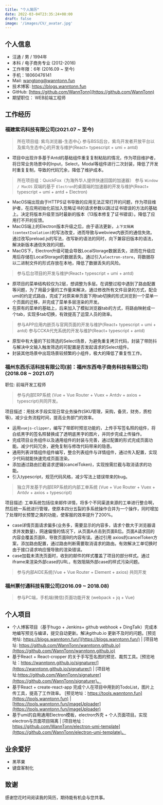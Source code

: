 ```yaml
---
title: "个人简历"
date: 2022-03-04T23:35:24+08:00
draft: false
image: '/images/CV/_avatar.jpg'
---
```


<!--more-->
## 个人信息
- 汪通 / 男 / 1994年
- 本科 / 电子商务专业 (2012-2016)
- 工作年限：6年 (2016.09 ~ 至今)
- 手机：18060476141
- Mail: wangtong@wanntonn.fun
- 技术博客: [https://blogs.wanntonn.fun ](https://blogs.wanntonn.fun)
- GitHub: [https://github.com/WannTonn](https://github.com/WannTonn)
- 期望职位： WEB前端工程师
## 工作经历
### 福建紫讯科技有限公司(2021.07 ~ 至今)
> 所在项目组:  紫鸟浏览器-生态中心
> 参与BSS后台，紫鸟开发者开放平台以及紫鸟生态中心的开发与维护(React+ typescript + umi + antd)
- 项目中出现许多基于Antd的基础组件重复复制粘贴的情况，作为项目维护者，将日常业务场景中的Input，Select，Modal等组件进行二次封装，降低了开发时重复复制，导致的代码冗余，降低了维护成本。

> 所在项目组：QuickFox（为海外华人提供快速回国的加速器）
> 参与 `Window / MacOS` 双端的基于 `Electron`的桌面端的加速器的开发与维护(React+ typescript + umi + antd + Electron)
 - MacOS端出现由于HTTPS证书导致的应用无法正常打开的问题，作为项目维护者，在应用初始化前加入忽略证书的请求参数以跳过证书错误的方法的基础上。决定将版本升级至当时最新的版本（13版本修复了证书错误）。降低了应用打不开的反馈。
 - MacOS端上的Electron版本升级之后，由于语法更新，`上下文隔离(contextIsolation)`的写法改变，进而导致与webview内嵌页的通信失效。通过改写preload.js的写法，改写新的语法的同时，向下兼容旧版本的语法，解决新版本通信失效的问题。
 - MacOS下，Electron升级可能会导致LocalStorage数据丢失，进而在升级应用后存储在LocalStorage的数据丢失。通过引入`electron-store`，将数据存以二进制文件的形式存放在本地，降低了数据丢失的风险。
> 参与后台项目的开发与维护(React+ typescript + umi + antd)
 - 原项目的菜单结构较仅为2层，想调整为多层。在调整过程中遇到了路由配置等问题，为了用最少量的工作量来解决，通过修改所有文件目录的方式，配合umi的约定式路由，完成了对原来单页面下用tab切换的形式浏览到一个菜单一个页面的迁移，并完成了菜单多层渲染的开发。
 - 在原有的菜单的基础上，后来加入了模拟浏览器tab的方式，将路由映射成一个tab，实现多tab切换，有效提高了运营人员的效率。
> 参与APP应用内嵌页与官网页面的开发与维护(React+ typescript + umi + antd)
> 参与CCKA代充系统的开发与维护(React+ typescript + antd)
 - 原型中有大量的下拉筛选的Select场景，为避免重复拷贝代码，封装了带防抖与解决中文输入触发筛选的可配置是否发起请求的Select组件。
 - 封装其他场景中出现场景较频繁的小组件，极大的降低了重复性工作。

### 福州东西乐活科技有限公司(前：福州东西电子商务科技有限公司) (2018.08 ~ 2021.07)
 职位: 前端开发工程师
> 参与内部ERP系统 (Vue + Vue Router + Vuex + Antdv + axios + typescript)共同开发。

  项目描述：用技术手段实现日常业务操作(SKU管理，采购，备货，财务，质检等)，减少业务流程时间，提高业务部门的效率。
  
 - 运用`vuejs-clipper`，编写了带即时预览功能的，上传手写签名照的组件，将白纸黑字的签名照替换成了透明底黑字的图片，并同步完成上传操作。
 - 完成项目业务组件以及通用组件的封装与完善，通过配置的形式完成页面功能。减少代码冗余，避免复制与修改代码带来的隐患。
 - 通用列表详情组件组件编写，整合列表组件与详情组件，通过传入配置，实现少代码就能快速完成页面渲染。
 - 添加通过路由拦截请求逻辑(cancelToken)，实现按需拦截与取消请求的功能。
 - 引入typescript，规范代码风格，减少写法上错误带来的bug。

> 独立开发基于内部ERP系统的内部工单系统 (Vue + Vue Router + Vuex + Antdv + axios + typescript)

 项目描述: 工单系统包括往来邮件详情，将多个不同渠道来源的工单进行整合啊，然后统一系统进行管理，使原本四分五裂的多系统操作合并为一个操作，同时增加了处理时长预警之类的功能，使客服的效率提升了200%。
 
 - case详情页面请求偏多(业务多，需要显示的内容多，请求个数大于浏览器请求并发数量)，网速偏慢的情况下，从页面A点击到页面B后。页面A请求回的内容会覆盖页面B，导致页面B的内容有误。通过引用 axios的cancelToken方案，添加路由配置，通过路由判断需要取消请求的路由。有效解决工单切换时由于接口请求响应慢导致的渲染错误。
  - case加载未清洗页面时，收到的邮件的样式覆盖了项目的部分样式。通过iframe来渲染外部case的URL，有效阻隔外部case的样式污染问题。

> 参与内部AIDE系统(Vue + Vue Router + Element + axios) 共同开发

### 福州票付通科技有限公司(2016.09 ~ 2018.08)
 > 参与PC端，手机端(微信)页面功能开发 (webpack + jq + Vue)
 
## 个人项目
- 个人博客项目（基于hugo + Jenkins+ github webhook + DingTalk）完成本地编写预览与编译，提交自动更新。解决github.io 更新不及时的问题。[预览地址: https://blogs.wanntonn.fun/](https://blogs.wanntonn.fun/) | [项目地址: https://github.com/WannTonn/wanntonn.github.io](https://github.com/WannTonn/wanntonn.github.io)
- 基于React + React-cropper 的关于手写签名图的预览、裁剪工具。[预览地址：https://wanntonn.github.io/signaturer/](https://wanntonn.github.io/signaturer/) | [项目地址:https://github.com/WannTonn/signaturer](https://github.com/WannTonn/signaturer)。
- 基于React + create-react-app 完成个人在项目中用到的TodoList，图片上传工具，提高了工作效率。 [预览地址：https://tools.wanntonn.fun](https://tools.wanntonn.fun) |  [https://tools.wanntonn.fun/imageUploader](https://tools.wanntonn.fun/imageUploader)
- 基于umi的自用通用Electron模板，electron外壳 + 个人页面项目。实现electron与页面项目隔离 | [项目地址：https://github.com/WannTonn/electron-umi-template](https://github.com/WannTonn/electron-umi-template)。

## 业余爱好
 - 黑苹果
 - 键盘客制化

## 致谢
感谢您花时间阅读我的简历，期待能有机会与您共事。